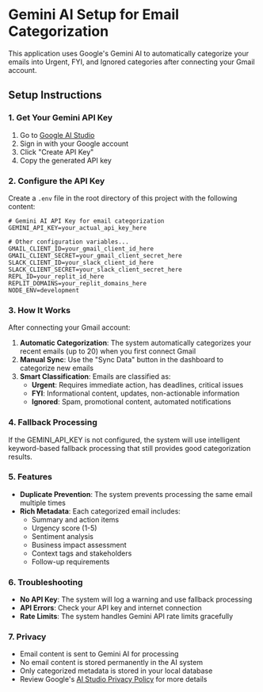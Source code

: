 # Gemini AI Setup for Email Categorization

This application uses Google's Gemini AI to automatically categorize your emails into Urgent, FYI, and Ignored categories after connecting your Gmail account.

## Setup Instructions

### 1. Get Your Gemini API Key

1. Go to [Google AI Studio](https://makersuite.google.com/app/apikey)
2. Sign in with your Google account
3. Click "Create API Key"
4. Copy the generated API key

### 2. Configure the API Key

Create a `.env` file in the root directory of this project with the following content:

```env
# Gemini AI API Key for email categorization
GEMINI_API_KEY=your_actual_api_key_here

# Other configuration variables...
GMAIL_CLIENT_ID=your_gmail_client_id_here
GMAIL_CLIENT_SECRET=your_gmail_client_secret_here
SLACK_CLIENT_ID=your_slack_client_id_here
SLACK_CLIENT_SECRET=your_slack_client_secret_here
REPL_ID=your_replit_id_here
REPLIT_DOMAINS=your_replit_domains_here
NODE_ENV=development
```

### 3. How It Works

After connecting your Gmail account:

1. **Automatic Categorization**: The system automatically categorizes your recent emails (up to 20) when you first connect Gmail
2. **Manual Sync**: Use the "Sync Data" button in the dashboard to categorize new emails
3. **Smart Classification**: Emails are classified as:
   - **Urgent**: Requires immediate action, has deadlines, critical issues
   - **FYI**: Informational content, updates, non-actionable information
   - **Ignored**: Spam, promotional content, automated notifications

### 4. Fallback Processing

If the GEMINI_API_KEY is not configured, the system will use intelligent keyword-based fallback processing that still provides good categorization results.

### 5. Features

- **Duplicate Prevention**: The system prevents processing the same email multiple times
- **Rich Metadata**: Each categorized email includes:
  - Summary and action items
  - Urgency score (1-5)
  - Sentiment analysis
  - Business impact assessment
  - Context tags and stakeholders
  - Follow-up requirements

### 6. Troubleshooting

- **No API Key**: The system will log a warning and use fallback processing
- **API Errors**: Check your API key and internet connection
- **Rate Limits**: The system handles Gemini API rate limits gracefully

### 7. Privacy

- Email content is sent to Gemini AI for processing
- No email content is stored permanently in the AI system
- Only categorized metadata is stored in your local database
- Review Google's [AI Studio Privacy Policy](https://ai.google.dev/privacy) for more details 